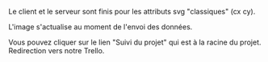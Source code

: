 Le client et le serveur sont finis pour les attributs svg "classiques" (cx cy).

L'image s'actualise au moment de l'envoi des données.


Vous pouvez cliquer sur le lien "Suivi du projet" qui est à la racine du projet. Redirection vers notre Trello.